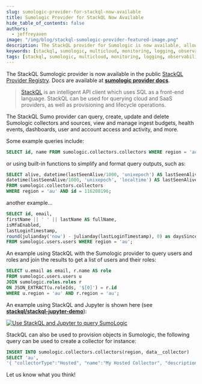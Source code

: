 ```yaml
---
slug: sumologic-provider-for-stackql-now-available
title: Sumologic Provider for StackQL Now Available
hide_table_of_contents: false
authors:	
  - jeffreyaven
image: "/img/blog/stackql-sumologic-provider-featured-image.png"
description: The StackQL provider for Sumologic is now available, allowing you to query, create, update and delete Sumologic collectors, sources, and more.
keywords: [stackql, sumologic, multicloud, monitoring, logging, observability, cloud security, analysis, analytics]
tags: [stackql, sumologic, multicloud, monitoring, logging, observability, cloud security, analysis, analytics]
---
```


The StackQL Sumologic provider is now available in the public [StackQL Provider Registry](https://github.com/stackql/stackql-provider-registry).  Docs are available at  [__sumologic provider docs__](https://sumologic-docs.stackql.io/providers/sumologic).  

> [StackQL](https://github.com/stackql/stackql) is an intelligent API client which uses SQL as a front-end language.  StackQL can be used for querying cloud and SaaS providers, as well as provisioning and lifecycle operations.  

The StackQL Sumo provider can query, create, update and delete Sumologic collectors and sources, view and manage ingest budgets, health events, dashboards, user and account access and activity, and more.  

Some example queries include:   

```sql
SELECT id, name FROM sumologic.collectors.collectors WHERE region = 'au';
```
or using built-in functions to simplify and format query outputs, such as:      

```sql
SELECT alive, datetime(lastSeenAlive/1000, 'unixepoch') AS lastSeenAliveUtc,
datetime(lastSeenAlive/1000, 'unixepoch', 'localtime') AS lastSeenAliveLocal
FROM sumologic.collectors.collectors
WHERE region = 'au' AND id = 116208196;
```
another example...   

```sql
SELECT id, email,
firstName || ' ' || lastName AS fullName,
isMfaEnabled,
lastLoginTimestamp,
round(julianday('now') - julianday(lastLoginTimestamp), 0) as daysSinceLastLogin
FROM sumologic.users.users WHERE region = 'au';
```

An example using StackQL with the Sumologic provider to query users and roles and join the results to get a list of users and their roles:   

```sql
SELECT u.email as email, r.name AS role
FROM sumologic.users.users u
JOIN sumologic.roles.roles r 
ON JSON_EXTRACT(u.roleIds, '$[0]') = r.id
WHERE u.region = 'au' AND r.region = 'au';
```

An example using StackQL and Jupyter is shown here (see [__stackql/stackql-jupyter-demo__](https://github.com/stackql/stackql-jupyter-demo)):  

[![Use StackQL and Jupyter to query SumoLogic](/img/blog/sumologic-jupyter-stackql.png)](/img/blog/sumologic-jupyter-stackql.png)

StackQL can also be used to provision objects in Sumologic, the following query can be used to create a collector for instance:  

```sql
INSERT INTO sumologic.collectors.collectors(region, data__collector)
SELECT 'au',
'{ "collectorType":"Hosted", "name":"My Hosted Collector", "description":"An example Hosted Collector", "category":"HTTP Collection" }';
```

Let us know what you think!
